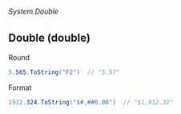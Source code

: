 ###### System.Double
## Double (double)

Round
``` csharp
5.565.ToString("F2")  // "5.57"
```

Format
``` csharp
1912.324.ToString("$#,##0.00")  // "$1,912.32"
```

